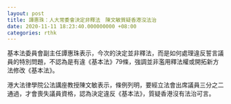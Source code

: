 ```yaml
---
layout: post
title: 譚惠珠：人大常委會決定非釋法　陳文敏質疑香港沒法治
date: 2020-11-11 18:23:40.000000000 +08:00
categories: rthk
---
```


基本法委員會副主任譚惠珠表示，今次的決定並非釋法，而是如何處理違反誓言議員的特別問題，不認為是有違《基本法》79條，強調並非濫用釋法權或開拓新方法修改《基本法》。

港大法律學院公法講座教授陳文敏表示，條例列明，要經立法會出席議員三分之二通過，才會喪失議員資格，認為決定違反《基本法》，質疑香港沒有法治可言。
